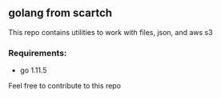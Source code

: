 ## golang from scartch
This repo contains utilities to work with files, json, and aws s3

### Requirements:
* go 1.11.5


Feel free to contribute to this repo